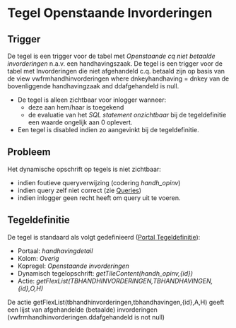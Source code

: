 # Tegel Openstaande Invorderingen

## Trigger

De tegel is een trigger voor de tabel met *Openstaande cq niet betaalde invorderingen* n.a.v. een handhavingszaak. De tegel is een trigger voor de tabel met Invorderingen die niet afgehandeld c.q. betaald zijn op basis van de view vwfrmhandhinvorderingen where dnkeyhandhaving = dnkey van de bovenliggende handhavingzaak and ddafgehandeld is null.

  - De tegel is alleen zichtbaar voor inlogger wanneer:
    - deze aan hem/haar is toegekend
    - de evaluatie van het *SQL statement onzichtbaar* bij de tegeldefinitie een waarde ongelijk aan 0 oplevert.
  - Een tegel is disabled indien zo aangevinkt bij de tegeldefinitie.

## Probleem

Het dynamische opschrift op tegels is niet zichtbaar:

  - indien foutieve queryverwijzing (codering *handh_opinv*)
  - indien query zelf niet correct (zie [Queries](/docs/instellen_inrichten/queries.md))
  - indien inlogger geen recht heeft om query uit te voeren.

## Tegeldefinitie

De tegel is standaard als volgt gedefinieerd ([Portal Tegeldefinitie](/docs/instellen_inrichten/portaldefinitie/portal_tegel.md)):

  - Portaal: *handhavingdetail*
  - Kolom: *Overig*
  - Kopregel: *Openstaande invorderingen*
  - Dynamisch tegelopschrift: *getTileContent(handh_opinv,{id})*
  - Actie: *getFlexList(TBHANDHINVORDERINGEN,TBHANDHAVINGEN,{id},O,H)*

De actie getFlexList(tbhandhinvorderingen,tbhandhavingen,{id},A,H) geeft een lijst van afgehandelde (betaalde)  invorderingen (vwfrmhandhinvorderingen.ddafgehandeld is not null)

